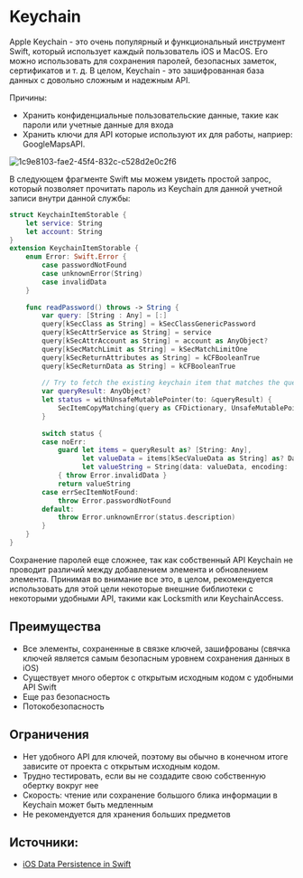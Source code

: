 # Keychain
Apple Keychain - это очень популярный и функциональный инструмент Swift, который использует каждый пользователь iOS и MacOS. Его можно использовать для сохранения паролей, безопасных заметок, сертификатов и т. д. В целом, Keychain - это зашифрованная база данных с довольно сложным и надежным API.

Причины:
- Хранить конфиденциальные пользовательские данные, такие как пароли или учетные данные для входа
- Хранить ключи для API которые используют их для работы, наприер: GoogleMapsAPI.
 
![1c9e8103-fae2-45f4-832c-c528d2e0c2f6](https://github.com/DenDmitriev/iOS-Interview/assets/65191747/8ce5ba3a-e2f6-4127-891a-3e3717e027a1)

В следующем фрагменте Swift мы можем увидеть простой запрос, который позволяет прочитать пароль из Keychain для данной учетной записи внутри данной службы:

```swift
struct KeychainItemStorable {
    let service: String
    let account: String
}
extension KeychainItemStorable {
    enum Error: Swift.Error {
        case passwordNotFound
        case unknownError(String)
        case invalidData
    }
    
    func readPassword() throws -> String {
        var query: [String : Any] = [:]
        query[kSecClass as String] = kSecClassGenericPassword
        query[kSecAttrService as String] = service
        query[kSecAttrAccount as String] = account as AnyObject?
        query[kSecMatchLimit as String] = kSecMatchLimitOne
        query[kSecReturnAttributes as String] = kCFBooleanTrue
        query[kSecReturnData as String] = kCFBooleanTrue
        
        // Try to fetch the existing keychain item that matches the query.
        var queryResult: AnyObject?
        let status = withUnsafeMutablePointer(to: &queryResult) {
            SecItemCopyMatching(query as CFDictionary, UnsafeMutablePointer($0))
        }
        
        switch status {
        case noErr:
            guard let items = queryResult as? [String: Any],
                  let valueData = items[kSecValueData as String] as? Data,
                  let valueString = String(data: valueData, encoding: .utf8) else
            { throw Error.invalidData }
            return valueString
        case errSecItemNotFound:
            throw Error.passwordNotFound
        default:
            throw Error.unknownError(status.description)
        }
    }
}
```

Сохранение паролей еще сложнее, так как собственный API Keychain не проводит различий между добавлением элемента и обновлением элемента. Принимая во внимание все это, в целом, рекомендуется использовать для этой цели некоторые внешние библиотеки с некоторыми удобными API, такими как Locksmith или KeychainAccess.

## Преимущества
- Все элементы, сохраненные в связке ключей, зашифрованы (свячка ключей является самым безопасным уровнем сохранения данных в iOS)
- Существует много оберток с открытым исходным кодом с удобными API Swift
- Еще раз безопасность
- Потокобезопасность

## Ограничения
- Нет удобного API для ключей, поэтому вы обычно в конечном итоге зависите от проекта с открытым исходным кодом.
- Трудно тестировать, если вы не создадите свою собственную обертку вокруг нее
- Скорость: чтение или сохранение большого блика информации в Keychain может быть медленным
- Не рекомендуется для хранения больших предметов

## Источники:
- [iOS Data Persistence in Swift](https://iosapptemplates.com/blog/ios-development/data-persistence-ios-swift)
